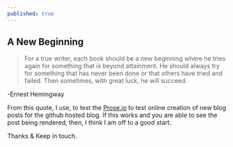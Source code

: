 ```yaml
---
published: true
---
```

## A New Beginning
> For a true writer, each book should be a new beginning where he tries again for something that is beyond attainment. He should always try for something that has never been done or that others have tried and failed. Then sometimes, with great luck, he will succeed.

-Ernest Hemingway

From this quote, I use, to test the [Prose.io](prose.io) to test online creation of new blog posts for the github hosted blog. If this works and you are able to see the post being rendered, then, I think I am off to a good start.

Thanks & Keep in touch.
